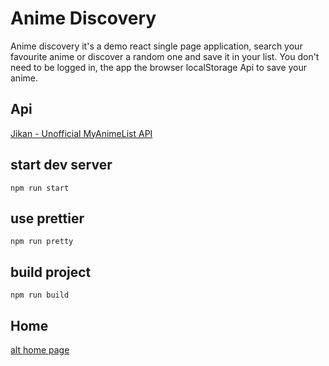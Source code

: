 # Anime Discovery

Anime discovery it's a demo react single page application, search your favourite anime or discover a random one and save it in your list.
You don't need to be logged in, the app the browser localStorage Api to save your anime.

## Api
  [Jikan - Unofficial MyAnimeList API](https://jikan.moe/)
 
## start dev server
``` npm run start ```

## use prettier
``` npm run pretty ```

## build project
``` npm run build ```

## Home 

[alt home page](https://drive.google.com/file/d/1pS4oKeGrTeDMS0ke3XfiaBz_SrAXDRMf/view?usp=sharing)
